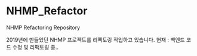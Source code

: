 # NHMP_Refactor
NHMP Refactoring Repository

2019년에 만들었던 NHMP 프로젝트를 리팩토링 작업하고 있습니다.
현재 : 백엔드 코드 수정 및 리팩토링 중..
